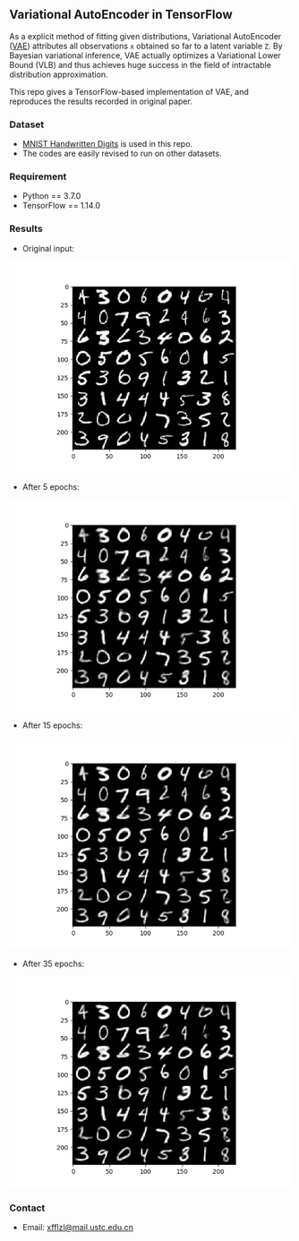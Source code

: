## Variational AutoEncoder in TensorFlow

As a explicit method of fitting given distributions, Variational AutoEncoder ([VAE](https://arxiv.org/abs/1312.6114v10)) attributes all observations `x` obtained so far to a latent variable `Z`. By Bayesian variational inference, VAE actually optimizes a Variational Lower Bound (VLB) and thus achieves huge success in the field of intractable distribution approximation.

This repo gives a TensorFlow-based implementation of VAE, and reproduces the results recorded in original paper.

### Dataset

* [MNIST Handwritten Digits](https://cs.nyu.edu/~roweis/data/mnist_all.mat) is used in this repo.
* The codes are easily revised to run on other datasets.

### Requirement

* Python == 3.7.0
* TensorFlow == 1.14.0

### Results

* Original input: 

![](https://github.com/xfflzl/tf-VAE/raw/master/results/original_X.png)

* After 5 epochs: 

![](https://github.com/xfflzl/tf-VAE/raw/master/results/generated_X_epoch_5.png)

* After 15 epochs: 

![](https://github.com/xfflzl/tf-VAE/raw/master/results/generated_X_epoch_15.png)

* After 35 epochs: 

![](https://github.com/xfflzl/tf-VAE/raw/master/results/generated_X_epoch_35.png)

### Contact

* Email: xfflzl@mail.ustc.edu.cn